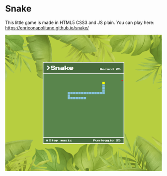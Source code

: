# Snake
This little game is made in HTML5 CSS3 and JS plain. 
You can play here: https://enriconapolitano.github.io/snake/

<img src="site-preview.png">


